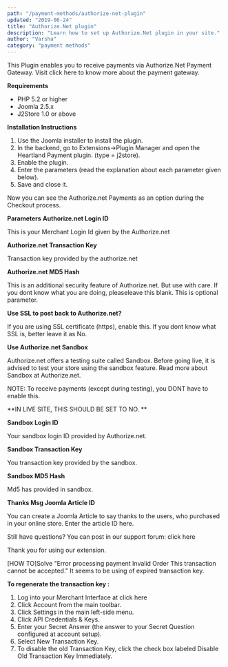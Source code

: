 ```yaml
---
path: "/payment-methods/authorize-net-plugin"
updated: "2019-06-24"
title: "Authorize.Net plugin"
description: "Learn how to set up Authorize.Net plugin in your site."
author: "Varsha"
category: "payment methods"
---
```


This Plugin enables you to receive payments via Authorize.Net Payment Gateway. Visit <link-text url = ¨http://authorize.net¨  target = ¨_blank¨  rel = "noopener¨">click here </link-text> to know more about the payment gateway.

**Requirements**

* PHP 5.2 or higher
* Joomla 2.5.x
* J2Store 1.0 or above

**Installation Instructions**
1. Use the Joomla installer to install the plugin.
2. In the backend, go to Extensions->Plugin Manager and open the Heartland Payment plugin. (type = j2store).
3. Enable the plugin.
4. Enter the parameters (read the explanation about each parameter given below).
5. Save and close it.

Now you can see the Authorize.net Payments as an option during the Checkout process.

**Parameters**
**Authorize.net Login ID**

This is your Merchant Login Id given by the Authorize.net

**Authorize.net Transaction Key**

Transaction key provided by the authorize.net

**Authorize.net MD5 Hash**

This is an additional security feature of Authorize.net. But use with care. If you dont know what you are doing, pleaseleave this blank. This is optional parameter.

**Use SSL to post back to Authorize.net?**

If you are using SSL certificate (https), enable this. If you dont know what SSL is, better leave it as No.

**Use Authorize.net Sandbox**

Authorize.net offers a testing suite called Sandbox. Before going live, it is advised to test your store using the sandbox feature. Read more about Sandbox at Authorize.net.

NOTE: To receive payments (except during testing), you DONT  have to enable this.

**IN LIVE SITE, THIS SHOULD BE SET TO NO. **

**Sandbox Login ID**

Your sandbox login ID provided by Authorize.net.

**Sandbox Transaction Key**

You transaction key provided by the sandbox.

**Sandbox MD5 Hash**

Md5 has provided in sandbox.

**Thanks Msg Joomla Article ID**

You can create a Joomla Article to say thanks to the users, who purchased in your online store. Enter the article ID here.

Still have questions? You can post in our support forum: <link-text url ="http://j2store.org/forum/index.html¨" target = "_blank¨" rel="noopener¨">click here </link-text>
    
Thank you for using our extension.

[HOW TO]Solve "Error processing payment Invalid Order This transaction cannot be accepted."
It seems to be using of expired transaction key.

**To regenerate the transaction key :**

1. Log into your Merchant Interface at  <link-text url="https://account.authorize.net¨" target = "_blank¨" rel = "noopener¨"> click here </link-text>
2. Click Account from the main toolbar.
3. Click Settings in the main left-side menu.
4. Click API Credentials & Keys.
5. Enter your Secret Answer (the answer to your Secret Question configured at account setup).
6. Select New Transaction Key.
7. To disable the old Transaction Key, click the check box labeled Disable Old Transaction Key Immediately.
 

